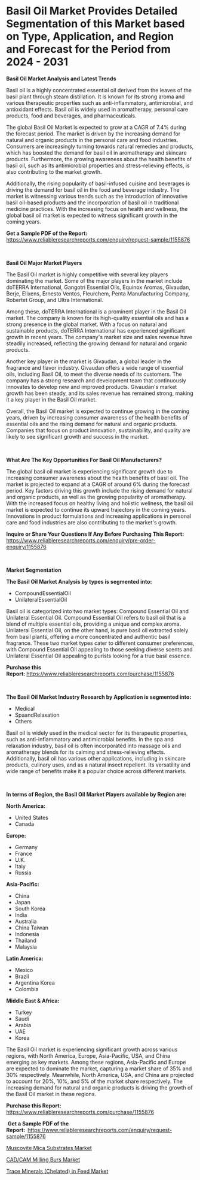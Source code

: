 <p><h1>Basil Oil Market Provides Detailed Segmentation of this Market based on Type, Application, and Region and Forecast for the Period from 2024 - 2031</h1></p><p><strong>Basil Oil Market Analysis and Latest Trends</strong></p>
<p><p>Basil oil is a highly concentrated essential oil derived from the leaves of the basil plant through steam distillation. It is known for its strong aroma and various therapeutic properties such as anti-inflammatory, antimicrobial, and antioxidant effects. Basil oil is widely used in aromatherapy, personal care products, food and beverages, and pharmaceuticals.</p><p>The global Basil Oil Market is expected to grow at a CAGR of 7.4% during the forecast period. The market is driven by the increasing demand for natural and organic products in the personal care and food industries. Consumers are increasingly turning towards natural remedies and products, which has boosted the demand for basil oil in aromatherapy and skincare products. Furthermore, the growing awareness about the health benefits of basil oil, such as its antimicrobial properties and stress-relieving effects, is also contributing to the market growth.</p><p>Additionally, the rising popularity of basil-infused cuisine and beverages is driving the demand for basil oil in the food and beverage industry. The market is witnessing various trends such as the introduction of innovative basil oil-based products and the incorporation of basil oil in traditional medicine practices. With the increasing focus on health and wellness, the global basil oil market is expected to witness significant growth in the coming years.</p></p>
<p><strong>Get a Sample PDF of the Report:&nbsp;</strong> <a href="https://www.reliableresearchreports.com/enquiry/request-sample/1155876">https://www.reliableresearchreports.com/enquiry/request-sample/1155876</a></p>
<p>&nbsp;</p>
<p><strong>Basil Oil Major Market Players</strong></p>
<p><p>The Basil Oil market is highly competitive with several key players dominating the market. Some of the major players in the market include doTERRA International, Gangotri Essential Oils, Equinox Aromas, Givaudan, Berje, Elixens, Ernesto Ventos, Fleurchem, Penta Manufacturing Company, Robertet Group, and Ultra International.</p><p>Among these, doTERRA International is a prominent player in the Basil Oil market. The company is known for its high-quality essential oils and has a strong presence in the global market. With a focus on natural and sustainable products, doTERRA International has experienced significant growth in recent years. The company's market size and sales revenue have steadily increased, reflecting the growing demand for natural and organic products.</p><p>Another key player in the market is Givaudan, a global leader in the fragrance and flavor industry. Givaudan offers a wide range of essential oils, including Basil Oil, to meet the diverse needs of its customers. The company has a strong research and development team that continuously innovates to develop new and improved products. Givaudan's market growth has been steady, and its sales revenue has remained strong, making it a key player in the Basil Oil market.</p><p>Overall, the Basil Oil market is expected to continue growing in the coming years, driven by increasing consumer awareness of the health benefits of essential oils and the rising demand for natural and organic products. Companies that focus on product innovation, sustainability, and quality are likely to see significant growth and success in the market.</p></p>
<p>&nbsp;</p>
<p><strong>What Are The Key Opportunities For Basil Oil Manufacturers?</strong></p>
<p><p>The global basil oil market is experiencing significant growth due to increasing consumer awareness about the health benefits of basil oil. The market is projected to expand at a CAGR of around 6% during the forecast period. Key factors driving this growth include the rising demand for natural and organic products, as well as the growing popularity of aromatherapy. With the increased focus on healthy living and holistic wellness, the basil oil market is expected to continue its upward trajectory in the coming years. Innovations in product formulations and increasing applications in personal care and food industries are also contributing to the market's growth.</p></p>
<p><strong>Inquire or Share Your Questions If Any Before Purchasing This Report:</strong> <a href="https://www.reliableresearchreports.com/enquiry/pre-order-enquiry/1155876">https://www.reliableresearchreports.com/enquiry/pre-order-enquiry/1155876</a></p>
<p>&nbsp;</p>
<p><strong>Market Segmentation</strong></p>
<p><strong>The Basil Oil Market Analysis by types is segmented into:</strong></p>
<p><ul><li>CompoundEssentialOil</li><li>UnilateralEssentialOil</li></ul></p>
<p><p>Basil oil is categorized into two market types: Compound Essential Oil and Unilateral Essential Oil. Compound Essential Oil refers to basil oil that is a blend of multiple essential oils, providing a unique and complex aroma. Unilateral Essential Oil, on the other hand, is pure basil oil extracted solely from basil plants, offering a more concentrated and authentic basil fragrance. These two market types cater to different consumer preferences, with Compound Essential Oil appealing to those seeking diverse scents and Unilateral Essential Oil appealing to purists looking for a true basil essence.</p></p>
<p><strong>Purchase this Report:&nbsp;</strong><a href="https://www.reliableresearchreports.com/purchase/1155876">https://www.reliableresearchreports.com/purchase/1155876</a></p>
<p>&nbsp;</p>
<p><strong>The Basil Oil Market Industry Research by Application is segmented into:</strong></p>
<p><ul><li>Medical</li><li>SpaandRelaxation</li><li>Others</li></ul></p>
<p><p>Basil oil is widely used in the medical sector for its therapeutic properties, such as anti-inflammatory and antimicrobial benefits. In the spa and relaxation industry, basil oil is often incorporated into massage oils and aromatherapy blends for its calming and stress-relieving effects. Additionally, basil oil has various other applications, including in skincare products, culinary uses, and as a natural insect repellent. Its versatility and wide range of benefits make it a popular choice across different markets.</p></p>
<p>&nbsp;</p>
<p><strong>In terms of Region, the Basil Oil Market Players available by Region are:</strong></p>
<p>
    <p> <strong> North America: </strong>
        <ul>
            <li>United States</li>
            <li>Canada</li>
        </ul>
        </p> 
    <p> <strong> Europe: </strong>
        <ul>
            <li>Germany</li>
            <li>France</li>
            <li>U.K.</li>
            <li>Italy</li>
            <li>Russia</li>
        </ul>
        </p> 
    <p> <strong> Asia-Pacific: </strong>
        <ul>
            <li>China</li>
            <li>Japan</li>
            <li>South Korea</li>
            <li>India</li>
            <li>Australia</li>
            <li>China Taiwan</li>
            <li>Indonesia</li>
            <li>Thailand</li>
            <li>Malaysia</li>
        </ul>
        </p> 
    <p> <strong> Latin America: </strong>
        <ul>
            <li>Mexico</li>
            <li>Brazil</li>
            <li>Argentina Korea</li>
            <li>Colombia</li>
        </ul>
        </p> 
    <p> <strong> Middle East & Africa: </strong>
        <ul>
            <li>Turkey</li>
            <li>Saudi</li>
            <li>Arabia</li>
            <li>UAE</li>
            <li>Korea</li>
        </ul>
    </p>
    </p>
<p><p>The Basil Oil market is experiencing significant growth across various regions, with North America, Europe, Asia-Pacific, USA, and China emerging as key markets. Among these regions, Asia-Pacific and Europe are expected to dominate the market, capturing a market share of 35% and 30% respectively. Meanwhile, North America, USA, and China are projected to account for 20%, 10%, and 5% of the market share respectively. The increasing demand for natural and organic products is driving the growth of the Basil Oil market in these regions.</p></p>
<p><strong>Purchase this Report: </strong><a href="https://www.reliableresearchreports.com/purchase/1155876">https://www.reliableresearchreports.com/purchase/1155876</a></p>
<p>&nbsp;<strong>Get a Sample PDF of the Report:&nbsp;&nbsp;</strong><a href="https://www.reliableresearchreports.com/enquiry/request-sample/1155876">https://www.reliableresearchreports.com/enquiry/request-sample/1155876</a></p>
<p><strong></strong></p>
<p><p><a href="https://view.publitas.com/reportprime-1/muscovite-mica-substrates-market-size-market-trends-and-growth-outlook-forecasted-for-period-from-2023-to-2030/">Muscovite Mica Substrates Market</a></p><p><a href="https://view.publitas.com/reportprime-1/cad-cam-milling-burs-market-research-report-reveals-the-latest-trends-and-opportunities-of-this-market-for-period-from-2023-2030/">CAD/CAM Milling Burs Market</a></p><p><a href="https://view.publitas.com/reportprime-1/trace-minerals-chelated-in-feed-market-challenges-opportunities-and-growth-drivers-and-major-market-players-forecasted-for-period-from-2023-2030/">Trace Minerals (Chelated) in Feed Market</a></p></p>